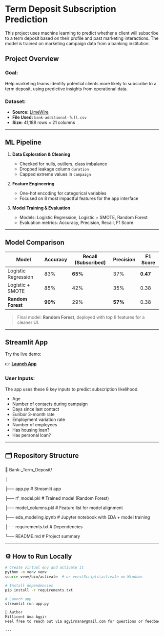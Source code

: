  
# Term Deposit Subscription Prediction

This project uses machine learning to predict whether a client will subscribe to a term deposit based on their profile and past marketing interactions. The model is trained on marketing campaign data from a banking institution.

## Project Overview

### Goal:
Help marketing teams identify potential clients more likely to subscribe to a term deposit, using predictive insights from operational data.

### Dataset:
- **Source:** [LimeWire](https://limewire.com/d/x7Hsa#Ml2ucdiZhL)
- **File Used:** `bank-additional-full.csv`
- **Size:** 41,188 rows × 21 columns

---

##  ML Pipeline

1. **Data Exploration & Cleaning**
   - Checked for nulls, outliers, class imbalance
   - Dropped leakage column `duration`
   - Capped extreme values in `campaign`
   
2. **Feature Engineering**
   - One-hot encoding for categorical variables
   - Focused on 8 most impactful features for the app interface
   
3. **Model Training & Evaluation**
   - Models: Logistic Regression, Logistic + SMOTE, Random Forest
   - Evaluation metrics: Accuracy, Precision, Recall, F1 Score

---

##  Model Comparison

| Model                     | Accuracy | Recall (Subscribed) | Precision | F1 Score |
|--------------------------|----------|----------------------|-----------|----------|
| Logistic Regression      | 83%      | **65%**              | 37%       | **0.47** |
| Logistic + SMOTE         | 85%      | 42%                  | 35%       | 0.38     |
| **Random Forest**        | **90%**  | 29%                  | **57%**   | 0.38     |

>  Final model: **Random Forest**, deployed with top 8 features for a cleaner UI.

---

##  Streamlit App

Try the live demo:

👉 **[Launch App](https://millicentagyir-bank--term-deposit-app-dxtfqt.streamlit.app/)**

### User Inputs:
The app uses these 8 key inputs to predict subscription likelihood:
- Age
- Number of contacts during campaign
- Days since last contact
- Euribor 3-month rate
- Employment variation rate
- Number of employees
- Has housing loan?
- Has personal loan?

---

## 🗂️ Repository Structure

📁 Bank-_Term_Deposit/

│

├── app.py # Streamlit app

├── rf_model.pkl # Trained model (Random Forest)

├── model_columns.pkl # Feature list for model alignment

├── eda_modeling.ipynb # Jupyter notebook with EDA + model training

├── requirements.txt # Dependencies

└── README.md # Project summary


---

## ⚙️ How to Run Locally

```bash
# Create virtual env and activate it
python -m venv venv
source venv/bin/activate  # or venv\Scripts\activate on Windows

# Install dependencies
pip install -r requirements.txt

# Launch app
streamlit run app.py

🙋 Author
Millicent Ama Agyir
Feel free to reach out via agyirnana@gmail.com for questions or feedback!

---



